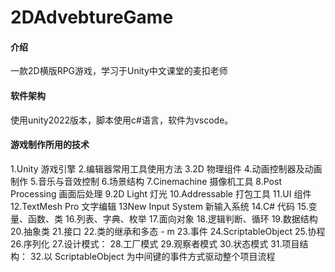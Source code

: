 # 2DAdvebtureGame

#### 介绍
一款2D横版RPG游戏，学习于Unity中文课堂的麦扣老师

#### 软件架构
使用unity2022版本，脚本使用c#语言，软件为vscode。

#### 游戏制作所用的技术
1.Unity 游戏引擎
2.编辑器常用工具使用方法
3.2D 物理组件
4.动画控制器及动画制作
5.音乐与音效控制
6.场景结构
7.Cinemachine 摄像机工具
8.Post Processing 画面后处理
9.2D Light 灯光
10.Addressable 打包工具
11.UI 组件
12.TextMesh Pro 文字编辑
13New Input System 新输入系统
14.C# 代码
15.变量、函数、类
16.列表、字典、枚举
17.面向对象
18.逻辑判断、循环
19.数据结构
20.抽象类
21.接口
22.类的继承和多态 - m
23.事件
24.ScriptableObject
25.协程
26.序列化
27.设计模式：
28.工厂模式
29.观察者模式
30.状态模式
31.项目结构：
32.以 ScriptableObject 为中间键的事件方式驱动整个项目流程

